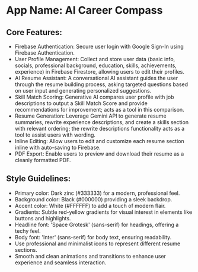 # **App Name**: AI Career Compass

## Core Features:

- Firebase Authentication: Secure user login with Google Sign-In using Firebase Authentication.
- User Profile Management: Collect and store user data (basic info, socials, professional background, education, skills, achievements, experience) in Firebase Firestore, allowing users to edit their profiles.
- AI Resume Assistant: A conversational AI assistant guides the user through the resume building process, asking targeted questions based on user input and generating personalized suggestions.
- Skill Match Scoring: Generative AI compares user profile with job descriptions to output a Skill Match Score and provide recommendations for improvement; acts as a tool in this comparison.
- Resume Generation: Leverage Gemini API to generate resume summaries, rewrite experience descriptions, and create a skills section with relevant ordering; the rewrite descriptions functionality acts as a tool to assist users with wording.
- Inline Editing: Allow users to edit and customize each resume section inline with auto-saving to Firebase.
- PDF Export: Enable users to preview and download their resume as a cleanly formatted PDF.

## Style Guidelines:

- Primary color: Dark zinc (#333333) for a modern, professional feel.
- Background color: Black (#000000) providing a sleek backdrop.
- Accent color: White (#FFFFFF) to add a touch of modern flair.
- Gradients: Subtle red-yellow gradients for visual interest in elements like buttons and highlights.
- Headline font: 'Space Grotesk' (sans-serif) for headings, offering a techy feel.
- Body font: 'Inter' (sans-serif) for body text, ensuring readability.
- Use professional and minimalist icons to represent different resume sections.
- Smooth and clean animations and transitions to enhance user experience and seamless interaction.